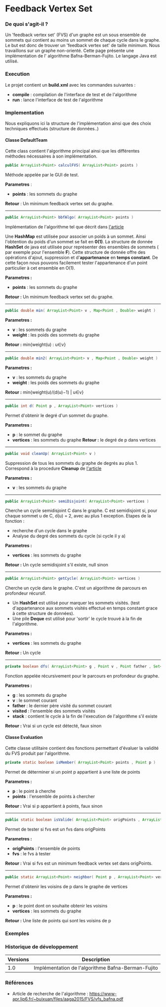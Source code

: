 # Feedback Vertex Set  

### De quoi s'agit-il ?
Un 'feedback vertex set' (FVS) d'un graphe est un sous ensemble de sommets qui contient au moins un sommet de chaque cycle dans le graphe. Le but est donc de trouver un 'feedback vertex set' de taille minimum. Nous travaillons sur un graphe non-orienté. Cette page présente une implémentation de l' algorithme Bafna-Berman-Fujito. Le langage Java est utilisé.


### Execution
Le projet contient un __build.xml__ avec les commandes suivantes :
- __compile__ : compilation de l'interface de test et de l'algorithme
- __run__ : lance l'interface de test de l'algorithme

### Implementation
Nous expliquons ici la structure de l'implémentation ainsi que des choix techniques effectués (structure de données..)

#### Classe DefaultTeam
Cette class contient l'algorithme principal ainsi que les différentes méthodes nécessaires à son implémentation.

```java
public ArrayList<Point> calculFVS( ArrayList<Point> points )
```
Méthode appelée par le GUI de test.

__Parametres__ :
- __points__ : les sommets du graphe

__Retour__ :
Un minimum feedback vertex set du graphe.

---
 
```java
public ArrayList<Point> bbfAlgo( ArrayList<Point> points )
```
Implémentation de l'algorithme tel que décrit dans [l'article](https://www-apr.lip6.fr/~buixuan/files/aaga2015/FVS/vfs_bafna.pdf)

Une __HashMap__ est utilisée pour associer un poids à un sommet. Ainsi l'obtention du poids d'un sommet se fait en **0(1)**. La structure de donnée __HashSet__ de java est utilisée pour représenter des ensembles de sommets ( par exemple pour l'ensemble __F__). Cette structure de donnée offre des opérations d'ajout, suppression et d'__appartenance__ en __temps constant__. De cette façon nous pouvons facilement tester l'appartenance d'un point particulier à cet ensemble en O(1).

__Parametres :__

- __points__ : les sommets du graphe

__Retour :__
Un minimum feedback vertex set du graphe.

---

```java
public double min( ArrayList<Point> v , Map<Point , Double> weight )
```
__Parametres :__
- __v__ : les sommets du graphe
- __weight__ : les poids des sommets du graphe

__Retour :__
min{weight(u) : u∈v}

---

```java
public double min2( ArrayList<Point> v , Map<Point , Double> weight )
```
__Parametres :__

- __v__ : les sommets du graphe
- __weight__ : les poids des sommets du graphe

__Retour :__
min{weight(u)/(d(u)−1) | u∈v}

---

```java
public int d( Point p , ArrayList<Point> vertices )
```
Permet d'obtenir le degré d'un sommet du graphe.

__Parametres :__
- __p__ : le sommet du graphe
- __vertices__ : les sommets du graphe
__Retour :__
le degré de p dans vertices

---


```java
public void cleanUp( ArrayList<Point> v )
```
Suppression de tous les sommets du graphe de degrés au plus 1. Correspond à la procedure __Cleanup__ de [l'article](https://www-apr.lip6.fr/~buixuan/files/aaga2015/FVS/vfs_bafna.pdf)

__Parametres :__

- __v__ : les sommets du graphe


---

```java
public ArrayList<Point> semiDisjoint( ArrayList<Point> vertices )
```
Cherche un cycle semidisjoint C dans le graphe. C est semidisjoint si, pour chaque sommet u de C, d(u) = 2, avec au plus 1 exception.
Etapes de la fonction :
- recherche d'un cycle dans le graphe
- Analyse du degré des sommets du cycle (si cycle il y a)

__Parametres :__

- __vertices__ : les sommets du graphe

__Retour :__
Un cycle semidisjoint s'il existe, null sinon

---

```java
public ArrayList<Point> getCycle( ArrayList<Point> vertices ) 
```
Cherche un cycle dans le graphe. C'est un algorithme de parcours en profondeur récursif.
- Un __HashSet__ est utilisé pour marquer les sommets visités. (test d'appartenance aux sommets visités effectué en temps constant grace à cette structure de données).
- Une pile __Deque__ est utilisé pour 'sortir' le cycle trouvé à la fin de l'algorithme.

__Parametres :__

- __vertices__ : les sommets du graphe

__Retour :__
Un cycle

--- 

```java
private boolean dfs( ArrayList<Point> g , Point v , Point father , Set<Point> visited , Deque<Point> stack ) 
```

Fonction appelée récursivement pour le parcours en profondeur du graphe.

__Parametres :__
- __g__ : les sommets du graphe
- __v__ : le sommet courant
- __father__ : le dernier père visité du sommet courant
- __visited__ : l'ensemble des sommets visités
- __stack__ : contient le cycle à la fin de l'execution de l'algorithme s'il existe

__Retour :__
Vrai si un cycle est détecté, faux sinon

#### Classe Evaluation
Cette classe utilitaire contient des fonctions permettant d'évaluer la validité du FVS produit par l'algorithme.

```java
private static boolean isMember( ArrayList<Point> points , Point p )
```
Permet de déterminer si un point p appartient à une liste de points

__Parametres :__

- __p__ : le point à cherche
- __points__ : l'ensemble de points à chercher

__Retour :__
Vrai si p appartient à points, faux sinon

---
```java
public static boolean isValide( ArrayList<Point> origPoints , ArrayList<Point> fvs )
```
Permet de tester si fvs est un fvs dans origPoints

__Parametres :__
- __origPoints__ : l'ensemble de points
- __fvs__ : le fvs à tester

__Retour :__
Vrai si fvs est un minimum feedback vertex set dans origPoints.

---
```java
public static ArrayList<Point> neighbor( Point p , ArrayList<Point> vertices )
```
Permet d'obtenir les voisins de p dans le graphe de vertices

__Parametres :__

- __p__ : le point dont on souhaite obtenir les voisins
- __vertices__ : les sommets du graphe

__Retour :__
Une liste de points qui sont les voisins de p

### Exemples

### Historique de développement
Versions | Description
---------|------------
1.0      | Implémentation de l'algorithme Bafna-Berman-Fujito

### Références
- Article de recherche de l'algorithme : https://www-apr.lip6.fr/~buixuan/files/aaga2015/FVS/vfs_bafna.pdf

